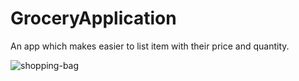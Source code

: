 # GroceryApplication
An app which makes easier to list item with their price and quantity.

![shopping-bag](https://user-images.githubusercontent.com/103645724/192130551-d7f1e641-75e8-4486-9752-0e6d4399ce06.png)
